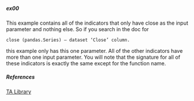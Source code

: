 
##### ex00

This example contains all of the indicators that only have close as
the input parameter and nothing else.  So if you search in the doc for

```
close (pandas.Series) – dataset ‘Close’ column.
```

this example only has this one parameter.  All of the other
indicators have more than one input parameter.  You will note
that the signature for all of these indicators is exactly the
same except for the function name.

##### References

[TA Library](https://technical-analysis-library-in-python.readthedocs.io/en/latest/ta.html)
